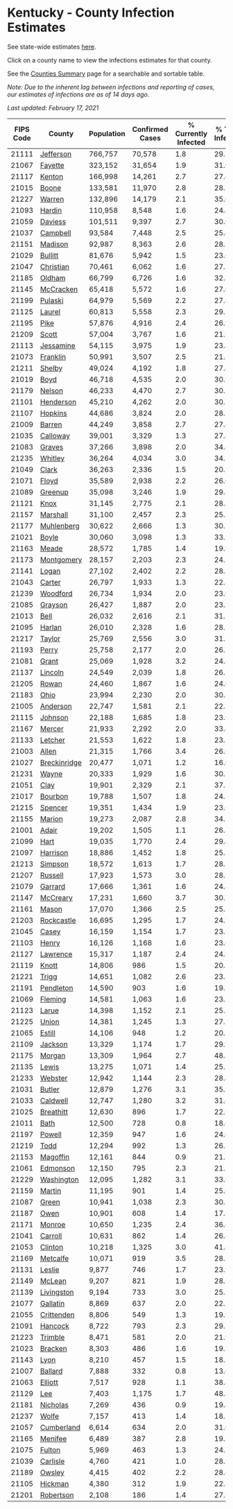 # Kentucky - County Infection Estimates

See state-wide estimates [here](/infections/us-ky).

Click on a county name to view the infections estimates for that county.

See the [Counties Summary](/infections/summary-counties) page for a searchable and sortable table.

*Note: Due to the inherent lag between infections and reporting of cases, our estimates of infections are as of 14 days ago.*

*Last updated: February 17, 2021*

|   FIPS Code |                       County |   Population |   Confirmed Cases |   % Currently Infected |   % Total Infected |
|-------------|------------------------------|--------------|-------------------|------------------------|--------------------|
|       21111 |       [Jefferson](jefferson) |      766,757 |            70,578 |                    1.8 |               29.7 |
|       21067 |           [Fayette](fayette) |      323,152 |            31,654 |                    1.9 |               31.0 |
|       21117 |             [Kenton](kenton) |      166,998 |            14,261 |                    2.7 |               27.6 |
|       21015 |               [Boone](boone) |      133,581 |            11,970 |                    2.8 |               28.7 |
|       21227 |             [Warren](warren) |      132,896 |            14,179 |                    2.1 |               35.0 |
|       21093 |             [Hardin](hardin) |      110,958 |             8,548 |                    1.6 |               24.4 |
|       21059 |           [Daviess](daviess) |      101,511 |             9,397 |                    2.7 |               30.0 |
|       21037 |         [Campbell](campbell) |       93,584 |             7,448 |                    2.5 |               25.4 |
|       21151 |           [Madison](madison) |       92,987 |             8,363 |                    2.6 |               28.5 |
|       21029 |           [Bullitt](bullitt) |       81,676 |             5,942 |                    1.5 |               23.0 |
|       21047 |       [Christian](christian) |       70,461 |             6,062 |                    1.6 |               27.7 |
|       21185 |             [Oldham](oldham) |       66,799 |             6,726 |                    1.6 |               32.8 |
|       21145 |       [McCracken](mccracken) |       65,418 |             5,572 |                    1.6 |               27.0 |
|       21199 |           [Pulaski](pulaski) |       64,979 |             5,569 |                    2.2 |               27.6 |
|       21125 |             [Laurel](laurel) |       60,813 |             5,558 |                    2.3 |               29.1 |
|       21195 |                 [Pike](pike) |       57,876 |             4,916 |                    2.4 |               26.9 |
|       21209 |               [Scott](scott) |       57,004 |             3,767 |                    1.6 |               21.2 |
|       21113 |       [Jessamine](jessamine) |       54,115 |             3,975 |                    1.9 |               23.4 |
|       21073 |         [Franklin](franklin) |       50,991 |             3,507 |                    2.5 |               21.8 |
|       21211 |             [Shelby](shelby) |       49,024 |             4,192 |                    1.8 |               27.4 |
|       21019 |                 [Boyd](boyd) |       46,718 |             4,535 |                    2.0 |               30.9 |
|       21179 |             [Nelson](nelson) |       46,233 |             4,470 |                    2.7 |               30.5 |
|       21101 |       [Henderson](henderson) |       45,210 |             4,262 |                    2.0 |               30.1 |
|       21107 |           [Hopkins](hopkins) |       44,686 |             3,824 |                    2.0 |               28.5 |
|       21009 |             [Barren](barren) |       44,249 |             3,858 |                    2.7 |               27.4 |
|       21035 |         [Calloway](calloway) |       39,001 |             3,329 |                    1.3 |               27.4 |
|       21083 |             [Graves](graves) |       37,266 |             3,898 |                    2.0 |               34.4 |
|       21235 |           [Whitley](whitley) |       36,264 |             4,034 |                    3.0 |               34.8 |
|       21049 |               [Clark](clark) |       36,263 |             2,336 |                    1.5 |               20.7 |
|       21071 |               [Floyd](floyd) |       35,589 |             2,938 |                    2.2 |               26.0 |
|       21089 |           [Greenup](greenup) |       35,098 |             3,246 |                    1.9 |               29.4 |
|       21121 |                 [Knox](knox) |       31,145 |             2,775 |                    2.1 |               28.4 |
|       21157 |         [Marshall](marshall) |       31,100 |             2,457 |                    2.3 |               25.2 |
|       21177 |     [Muhlenberg](muhlenberg) |       30,622 |             2,666 |                    1.3 |               30.5 |
|       21021 |               [Boyle](boyle) |       30,060 |             3,098 |                    1.3 |               33.1 |
|       21163 |               [Meade](meade) |       28,572 |             1,785 |                    1.4 |               19.9 |
|       21173 |     [Montgomery](montgomery) |       28,157 |             2,203 |                    2.3 |               24.5 |
|       21141 |               [Logan](logan) |       27,102 |             2,402 |                    2.2 |               28.3 |
|       21043 |             [Carter](carter) |       26,797 |             1,933 |                    1.3 |               22.8 |
|       21239 |         [Woodford](woodford) |       26,734 |             1,934 |                    2.0 |               23.0 |
|       21085 |           [Grayson](grayson) |       26,427 |             1,887 |                    2.0 |               23.3 |
|       21013 |                 [Bell](bell) |       26,032 |             2,616 |                    2.1 |               31.7 |
|       21095 |             [Harlan](harlan) |       26,010 |             2,328 |                    1.6 |               28.7 |
|       21217 |             [Taylor](taylor) |       25,769 |             2,556 |                    3.0 |               31.2 |
|       21193 |               [Perry](perry) |       25,758 |             2,177 |                    2.0 |               26.7 |
|       21081 |               [Grant](grant) |       25,069 |             1,928 |                    3.2 |               24.4 |
|       21137 |           [Lincoln](lincoln) |       24,549 |             2,039 |                    1.8 |               26.3 |
|       21205 |               [Rowan](rowan) |       24,460 |             1,867 |                    1.6 |               24.0 |
|       21183 |                 [Ohio](ohio) |       23,994 |             2,230 |                    2.0 |               30.4 |
|       21005 |         [Anderson](anderson) |       22,747 |             1,581 |                    2.1 |               22.3 |
|       21115 |           [Johnson](johnson) |       22,188 |             1,685 |                    1.8 |               23.9 |
|       21167 |             [Mercer](mercer) |       21,933 |             2,292 |                    2.0 |               33.4 |
|       21133 |           [Letcher](letcher) |       21,553 |             1,622 |                    1.8 |               23.8 |
|       21003 |               [Allen](allen) |       21,315 |             1,766 |                    3.4 |               26.6 |
|       21027 | [Breckinridge](breckinridge) |       20,477 |             1,071 |                    1.2 |               16.6 |
|       21231 |               [Wayne](wayne) |       20,333 |             1,929 |                    1.6 |               30.5 |
|       21051 |                 [Clay](clay) |       19,901 |             2,329 |                    2.1 |               37.1 |
|       21017 |           [Bourbon](bourbon) |       19,788 |             1,507 |                    1.8 |               24.3 |
|       21215 |           [Spencer](spencer) |       19,351 |             1,434 |                    1.9 |               23.6 |
|       21155 |             [Marion](marion) |       19,273 |             2,087 |                    2.8 |               34.2 |
|       21001 |               [Adair](adair) |       19,202 |             1,505 |                    1.1 |               26.3 |
|       21099 |                 [Hart](hart) |       19,035 |             1,770 |                    2.4 |               29.4 |
|       21097 |         [Harrison](harrison) |       18,886 |             1,452 |                    1.8 |               25.5 |
|       21213 |           [Simpson](simpson) |       18,572 |             1,613 |                    1.7 |               28.1 |
|       21207 |           [Russell](russell) |       17,923 |             1,573 |                    3.0 |               28.1 |
|       21079 |           [Garrard](garrard) |       17,666 |             1,361 |                    1.6 |               24.4 |
|       21147 |         [McCreary](mccreary) |       17,231 |             1,660 |                    3.7 |               30.7 |
|       21161 |               [Mason](mason) |       17,070 |             1,366 |                    2.5 |               25.5 |
|       21203 |     [Rockcastle](rockcastle) |       16,695 |             1,295 |                    1.7 |               24.9 |
|       21045 |               [Casey](casey) |       16,159 |             1,154 |                    1.7 |               23.1 |
|       21103 |               [Henry](henry) |       16,126 |             1,168 |                    1.6 |               23.0 |
|       21127 |         [Lawrence](lawrence) |       15,317 |             1,187 |                    2.4 |               24.6 |
|       21119 |               [Knott](knott) |       14,806 |               986 |                    1.5 |               20.2 |
|       21221 |               [Trigg](trigg) |       14,651 |             1,082 |                    2.6 |               23.5 |
|       21191 |       [Pendleton](pendleton) |       14,590 |               903 |                    1.6 |               19.7 |
|       21069 |           [Fleming](fleming) |       14,581 |             1,063 |                    1.6 |               23.3 |
|       21123 |               [Larue](larue) |       14,398 |             1,152 |                    2.1 |               25.2 |
|       21225 |               [Union](union) |       14,381 |             1,245 |                    1.3 |               27.3 |
|       21065 |             [Estill](estill) |       14,106 |               948 |                    1.2 |               20.7 |
|       21109 |           [Jackson](jackson) |       13,329 |             1,174 |                    1.7 |               29.9 |
|       21175 |             [Morgan](morgan) |       13,309 |             1,964 |                    2.7 |               48.8 |
|       21135 |               [Lewis](lewis) |       13,275 |             1,071 |                    1.4 |               25.7 |
|       21233 |           [Webster](webster) |       12,942 |             1,144 |                    2.3 |               28.4 |
|       21031 |             [Butler](butler) |       12,879 |             1,276 |                    3.1 |               35.5 |
|       21033 |         [Caldwell](caldwell) |       12,747 |             1,280 |                    3.2 |               31.6 |
|       21025 |       [Breathitt](breathitt) |       12,630 |               896 |                    1.7 |               22.6 |
|       21011 |                 [Bath](bath) |       12,500 |               728 |                    0.8 |               18.6 |
|       21197 |             [Powell](powell) |       12,359 |               947 |                    1.6 |               24.0 |
|       21219 |                 [Todd](todd) |       12,294 |               992 |                    1.3 |               26.1 |
|       21153 |         [Magoffin](magoffin) |       12,161 |               844 |                    0.9 |               21.7 |
|       21061 |         [Edmonson](edmonson) |       12,150 |               795 |                    2.3 |               21.3 |
|       21229 |     [Washington](washington) |       12,095 |             1,282 |                    3.1 |               33.6 |
|       21159 |             [Martin](martin) |       11,195 |               901 |                    1.4 |               25.6 |
|       21087 |               [Green](green) |       10,941 |             1,038 |                    2.3 |               30.3 |
|       21187 |                 [Owen](owen) |       10,901 |               608 |                    1.4 |               17.8 |
|       21171 |             [Monroe](monroe) |       10,650 |             1,235 |                    2.4 |               36.6 |
|       21041 |           [Carroll](carroll) |       10,631 |               862 |                    1.4 |               26.4 |
|       21053 |           [Clinton](clinton) |       10,218 |             1,325 |                    3.0 |               41.4 |
|       21169 |         [Metcalfe](metcalfe) |       10,071 |               919 |                    3.5 |               28.3 |
|       21131 |             [Leslie](leslie) |        9,877 |               746 |                    1.7 |               23.9 |
|       21149 |             [McLean](mclean) |        9,207 |               821 |                    1.9 |               28.7 |
|       21139 |     [Livingston](livingston) |        9,194 |               733 |                    3.0 |               25.1 |
|       21077 |         [Gallatin](gallatin) |        8,869 |               637 |                    2.0 |               22.7 |
|       21055 |     [Crittenden](crittenden) |        8,806 |               549 |                    1.3 |               19.9 |
|       21091 |           [Hancock](hancock) |        8,722 |               793 |                    2.3 |               29.2 |
|       21223 |           [Trimble](trimble) |        8,471 |               581 |                    2.0 |               21.9 |
|       21023 |           [Bracken](bracken) |        8,303 |               486 |                    1.6 |               19.2 |
|       21143 |                 [Lyon](lyon) |        8,210 |               457 |                    1.5 |               18.1 |
|       21007 |           [Ballard](ballard) |        7,888 |               332 |                    0.8 |               13.6 |
|       21063 |           [Elliott](elliott) |        7,517 |               928 |                    1.1 |               38.4 |
|       21129 |                   [Lee](lee) |        7,403 |             1,175 |                    1.7 |               48.4 |
|       21181 |         [Nicholas](nicholas) |        7,269 |               436 |                    0.9 |               19.4 |
|       21237 |               [Wolfe](wolfe) |        7,157 |               413 |                    1.4 |               18.2 |
|       21057 |     [Cumberland](cumberland) |        6,614 |               634 |                    2.0 |               31.0 |
|       21165 |           [Menifee](menifee) |        6,489 |               387 |                    2.8 |               19.1 |
|       21075 |             [Fulton](fulton) |        5,969 |               463 |                    1.3 |               24.8 |
|       21039 |         [Carlisle](carlisle) |        4,760 |               421 |                    1.0 |               28.3 |
|       21189 |             [Owsley](owsley) |        4,415 |               402 |                    2.2 |               28.6 |
|       21105 |           [Hickman](hickman) |        4,380 |               312 |                    1.9 |               22.8 |
|       21201 |       [Robertson](robertson) |        2,108 |               186 |                    1.4 |               27.9 |